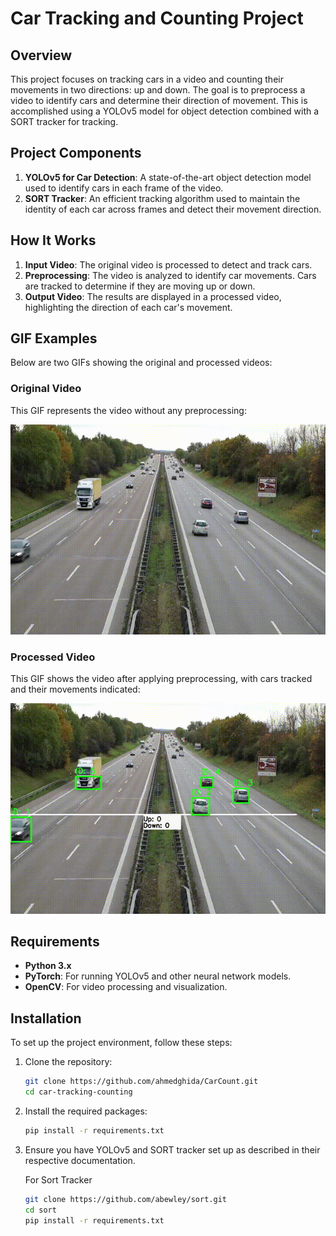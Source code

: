 # Car Tracking and Counting Project

## Overview

This project focuses on tracking cars in a video and counting their movements in two directions: up and down. The goal is to preprocess a video to identify cars and determine their direction of movement. This is accomplished using a YOLOv5 model for object detection combined with a SORT tracker for tracking.

## Project Components

1. **YOLOv5 for Car Detection**: A state-of-the-art object detection model used to identify cars in each frame of the video.
2. **SORT Tracker**: An efficient tracking algorithm used to maintain the identity of each car across frames and detect their movement direction.

## How It Works

1. **Input Video**: The original video is processed to detect and track cars.
2. **Preprocessing**: The video is analyzed to identify car movements. Cars are tracked to determine if they are moving up or down.
3. **Output Video**: The results are displayed in a processed video, highlighting the direction of each car's movement.

## GIF Examples

Below are two GIFs showing the original and processed videos:

### Original Video

This GIF represents the video without any preprocessing:

![Original Video](media/orig.gif)

### Processed Video


This GIF shows the video after applying preprocessing, with cars tracked and their movements indicated:

![Processed Video](media/output.gif)

## Requirements

- **Python 3.x**
- **PyTorch**: For running YOLOv5 and other neural network models.
- **OpenCV**: For video processing and visualization.

## Installation

To set up the project environment, follow these steps:

1. Clone the repository:
    ```bash
    git clone https://github.com/ahmedghida/CarCount.git
    cd car-tracking-counting
    ```

2. Install the required packages:
    ```bash
    pip install -r requirements.txt
    ```

3. Ensure you have YOLOv5 and SORT tracker set up as described in their respective documentation.

    For Sort Tracker
    
    ```bash
    git clone https://github.com/abewley/sort.git
    cd sort
    pip install -r requirements.txt
    ```

